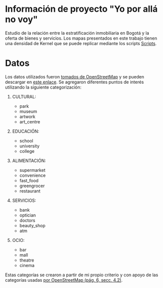 # Información de proyecto "Yo por allá no voy"

Estudio de la relación entre la estratificación inmobiliaria en Bogotá y la oferta de bienes y servicios. Los mapas presentados en este trabajo tienen una densidad de Kernel que se puede replicar mediante los scripts [Scripts](/Scripts/2-kdensity/arcpy_kdensity.py).
 
# Datos
Los datos utilizados fueron [tomados de OpenStreetMap](https://download.geofabrik.de/south-america/colombia.html#) y se pueden descargar en [este enlace](https://download.geofabrik.de/south-america/colombia-latest-free.shp.zip). Se agregaron diferentes puntos de interés utilizando la siguiente categorización:

1. CULTURAL:
    - park
    - museum
    - artwork
    - art_centre

2. EDUCACIÓN:

    - school
    - university
    - college

3. ALIMENTACIÓN:
    - supermarket
    - convenience
    - fast_food
    - greengrocer
    - restaurant

4. SERVICIOS:
    - bank
    - optician
    - doctors
    - beauty_shop
    - atm

5. OCIO:

    - bar
    - mall
    - theatre
    - cinema
    
Estas categorías se crearon a partir de mi propio criterio y con apoyo de las categorías usadas [por OpenStreetMap (pág. 6, secc. 4.2)](https://download.geofabrik.de/osm-data-in-gis-formats-free.pdf).
